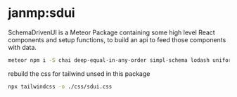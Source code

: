 # janmp:sdui

SchemaDrivenUI is a Meteor Package containing some high level React components and setup functions, to build an api to feed those components with data.

```bash
meteor npm i -S chai deep-equal-in-any-order simpl-schema lodash uniforms-bridge-simple-schema-2 @fortawesome/react-fontawesome @fortawesome/free-solid-svg-icons uniforms classnames invariant @react-hook/size @react-hook/debounce @react-hook/throttle papaparse assert react-modal react-spaces react-toastify react-virtualized @fortawesome/fontawesome-svg-core react-select react-draggable react-ace luxon axios fetch-progress @aws-sdk/s3-request-presigner @aws-sdk/client-s3 react-dnd react-dnd-html5-backend markdown-it
```

rebuild the css for tailwind unsed in this package
```bash
npx tailwindcss -o ./css/sdui.css
```